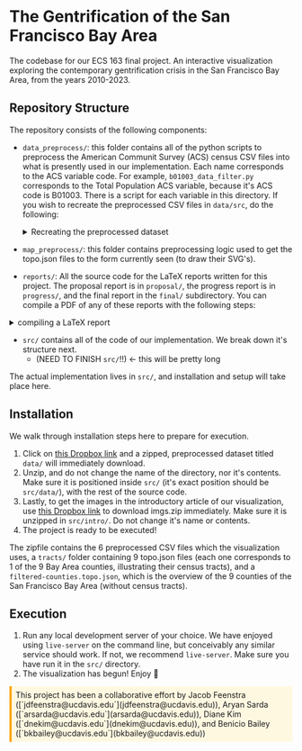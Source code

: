 # The Gentrification of the San Francisco Bay Area 

The codebase for our ECS 163 final project. An interactive visualization exploring the contemporary gentrification crisis in the San Francisco Bay Area, from the years 2010-2023.

## Repository Structure

The repository consists of the following components:

- `data_preprocess/`: this folder contains all of the python scripts to preprocess the American Communit Survey (ACS) census CSV files into what is presently used in our implementation. Each name corresponds to the ACS variable code. For example, `b01003_data_filter.py` corresponds to the Total Population ACS variable, because it's ACS code is B01003. There is a script for each variable in this directory. If you wish to recreate the preprocessed CSV files in `data/src`, do the following:
  
  <details>
  <summary>Recreating the preprocessed dataset</summary>

    1. Navigate to the ACS Data Tables Portal linked [here](https://data.census.gov/).
    2. Enter an ACS code into the search bar, individually: B01003, S1901, S2506, B25064, B25002, or S1501. The following steps apply for _one_ of these ACS Data Table codes, and can be recreated for any of them.
    3.  For a given ACS code, click on the first search result.
    4.  Navigate to **Filters** on the lefthand-side of the GUI.
    5.  Then, navigate to **Census Tract** under the **Geographies** toggle.
    6.  Navigate to **California**. It will now show all counties in CA by census tract.
    7.  Click on one of the 9 Bay Area Counties: Alameda, Contra Costa, Marin, Napa, San Francisco, San Mateo, Santa Clara, Solano or Sonoma.
    8.  Checkmark the **All Census Tracts** option for the given county.
    9.  Redirect to the **California** county page. Repeat steps 7-8 above until all 9 Bay Area counties are accounted
    10.  For the given ACS code, you should see 10 filters at the filter widget, if you've toggled the census tracts of all 9 counties.
    11.  Download the ACS Data Table as a zip file. It will contain several Data, Metadata, and Text CSV files.
    12.  Ensure all of these files are positioned in the same working directory as the corresponding python data filter script. We suggest unzipping the data table in `data_preprocess/`. Run the script (`python3 b01003_data_filter.py` for instance, if B01003 is the current ACS code being queried). It will generate a single CSV file. Pandas is a required package, so make sure you have installed it with `pip` in a local environment. `python3 -m venv venv`, followed by `source venv/bin/activate`, and lastly `pip install pandas`. You are ready to run the script!
    13.  Make sure this CSV file is then moved to the `src/data/` directory, creating it if necessary.
    14.  Repeat steps 2-13 until there is 6 CSV files in `src/data/`. This is the complete preprocessed dataset.
    15.  Now take a break. You've earned it!
</details>

- `map_preprocess/`: this folder contains preprocessing logic used to get the topo.json files to the form currently seen (to draw their SVG's).

- `reports/`: All the source code for the LaTeX reports written for this project. The proposal report is in `proposal/`, the progress report is in `progress/`, and the final report in the `final/` subdirectory. You can compile a PDF of any of these reports with the following steps:

<details>
<summary>compiling a LaTeX report</summary>

  1. Navigate to the given parent subdirectory (`proposal/` for the proposal report, and so on) 
  2. Use [this Dropbox link](https://www.dropbox.com/scl/fi/1mdkwptqvdwjf6t91ekvv/imgs.zip?rlkey=94rwuuueltidle266ql889hvw&st=52qckpk2&dl=1) to download `imgs.zip` immediately. Make sure it is unzipped in `reports/`, not the parent subdirectory. Do not change it's name or contents. This only needs to be done once for all reports!
  3. Use whichever approach you desire to compile main.tex. We used `pdflatex main.tex` followed by `bibtex main` (to generate the references), and one more `pdflatex main.tex`. The report will be `main.pdf`.
  4. Apply these steps to any of LaTeX reports.

</details>

- `src/` contains all of the code of our implementation. We break down it's structure next.
    - (NEED TO FINISH `src/`!!) <- this will be pretty long
 
The actual implementation lives in `src/`, and installation and setup will take place here.

## Installation

We walk through installation steps here to prepare for execution.

1. Click on [this Dropbox link](https://www.dropbox.com/scl/fi/h2ky862f5y9yq2zwgew4w/data.zip?rlkey=zhbe790l07ystgk4p6me7lczn&st=pv9jsdub&dl=1) and a zipped, preprocessed dataset titled `data/` will immediately download.
2. Unzip, and do not change the name of the directory, nor it's contents. Make sure it is positioned inside `src/` (it's exact position should be `src/data/`), with the rest of the source code.
3. Lastly, to get the images in the introductory article of our visualization, use [this Dropbox link](https://www.dropbox.com/scl/fi/gfk7ziromvf75umgpf5di/imgs.zip?rlkey=e1rrilxave84mpmudirwx19zt&st=akqmaytk&dl=1) to download imgs.zip immediately. Make sure it is unzipped in `src/intro/`. Do not change it's name or contents.
3. The project is ready to be executed!

The zipfile contains the 6 preprocessed CSV files which the visualization uses, a `tracts/` folder containing 9 topo.json files (each one corresponds to 1 of the 9 Bay Area counties, illustrating their census tracts), and a `filtered-counties.topo.json`, which is the overview of the 9 counties of the San Francisco Bay Area (without census tracts). 

## Execution

1. Run any local development server of your choice. We have enjoyed using `live-server` on the command line, but conceivably any similar service should work. If not, we recommend `live-server`. Make sure you have run it in the `src/` directory.
2. The visualization has begun! Enjoy 🙂

<div style="border-left: 4px solid #ffa500; padding: 0.5em; background: #fff8e1;">
This project has been a collaborative effort by Jacob Feenstra ([`jdfeenstra@ucdavis.edu`](jdfeenstra@ucdavis.edu)), Aryan Sarda ([`arsarda@ucdavis.edu`](arsarda@ucdavis.edu)), Diane Kim ([`dnekim@ucdavis.edu`](dnekim@ucdavis.edu)), and Benicio Bailey ([`bkbailey@ucdavis.edu`](bkbailey@ucdavis.edu))
</div>
